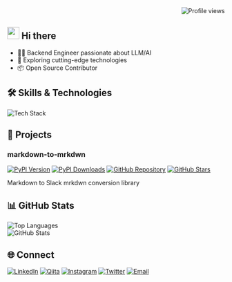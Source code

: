 <!-- プロフィールビュー -->
<div align="right">
  <img src="https://komarev.com/ghpvc/?username=02tyasui" alt="Profile views"/>
</div>

## <img src="https://media.giphy.com/media/hvRJCLFzcasrR4ia7z/giphy.gif" width="28"> Hi there

- 🧑‍💻 Backend Engineer passionate about LLM/AI
- 🚀 Exploring cutting-edge technologies
- 📦 Open Source Contributor

## 🛠️ Skills & Technologies

<img alt="Tech Stack" src="https://skillicons.dev/icons?theme=dark&perline=7&i=html,css,js,jquery,react,php,python,laravel,fastapi,docker,git,github,aws,azure,postgres,postman,vscode,windows,linux" />

## 🔧 Projects

### markdown-to-mrkdwn
[![PyPI Version](https://img.shields.io/pypi/v/markdown-to-mrkdwn.svg?style=flat-square&logo=python&logoColor=white)](https://pypi.org/project/markdown-to-mrkdwn/)
[![PyPI Downloads](https://static.pepy.tech/badge/markdown-to-mrkdwn)](https://pepy.tech/projects/markdown-to-mrkdwn)
[![GitHub Repository](https://img.shields.io/badge/GitHub-Repository-black?style=flat-square&logo=github)](https://github.com/02tyasui/markdown_to_mrkdwn)
[![GitHub Stars](https://img.shields.io/github/stars/02tyasui/markdown_to_mrkdwn?style=social)](https://github.com/02tyasui/markdown_to_mrkdwn)  

Markdown to Slack mrkdwn conversion library

## 📊 GitHub Stats

![Top Languages](https://github-readme-stats.vercel.app/api/top-langs/?username=fla9ua&langs_count=4)  
![GitHub Stats](https://github-readme-stats.vercel.app/api?username=fla9ua&show_icons=true&bg_color=00000000)

## 🌐 Connect

[![LinkedIn](https://img.shields.io/badge/LinkedIn-blue?style=flat-square&logo=linkedin)](https://www.linkedin.com/in/2b3894266)
[![Qiita](https://img.shields.io/badge/Qiita-green?style=flat-square&logo=qiita)](https://qiita.com/fla9ua)
[![Instagram](https://img.shields.io/badge/Instagram-E4405F?style=flat-square&logo=instagram&logoColor=white)](https://www.instagram.com/fla9ua)
[![Twitter](https://img.shields.io/badge/Twitter-black?style=flat-square&logo=x)](https://x.com/fla9ua)
[![Email](https://img.shields.io/badge/Email-D14836?style=flat-square&logo=gmail&logoColor=white)](mailto:fla9ua+github@gmail.com)
